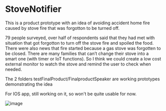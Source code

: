 # StoveNotifier
This is a product prototype with an idea of avoiding accident home fire caused by stove fire that was forgotton to be turned off.

79 people surveyed, over half of respondents said that they had met with situation that got forgotton to turn off the stove fire and spoiled the food. There were also news that fire started because a gas stove was forgotten to be closed. There are many families that can’t change their stove into a smart one (with timer or IoT functions). So I think we could create a low cost external monitor to watch the stove and remind the user to check when needed.

The 2 folders testFinalProduct/FinalproductSpeaker are working prototypes demonstrating the idea

For IOS app, still working on it, so won't be quite usable for now.

![image](https://github.com/MotorBottle/StoveNotifierWIP/assets/71703952/7048cf7e-3a7e-4f38-b9f1-67b9a9fde353)

